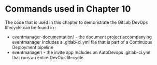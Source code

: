 # Commands used in Chapter 10

The code that is used in this chapter to demonstrate the GitLab DevOps lifecycle can be found in :

* eventmanager-documentation/ - the document project accompanying eventmanager
Includes a .gitlab-ci.yml file that is part of a Continuous Deployment pipeline
* eventmanager/ - the invite app
Includes an AutoDevops .gitlab-ci.yml that runs an entire DevOps lifecycle
